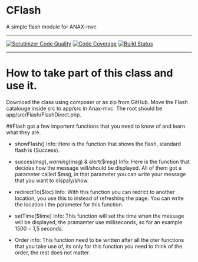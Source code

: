 # CFlash
A simple flash module for ANAX-mvc
_____
[![Scrutinizer Code Quality](https://scrutinizer-ci.com/g/zackebth/CFlashMessagephpmvc/badges/quality-score.png?b=master)](https://scrutinizer-ci.com/g/zackebth/CFlashMessagephpmvc/?branch=master) [![Code Coverage](https://scrutinizer-ci.com/g/zackebth/CFlashMessagephpmvc/badges/coverage.png?b=master)](https://scrutinizer-ci.com/g/zackebth/CFlashMessagephpmvc/?branch=master) [![Build Status](https://scrutinizer-ci.com/g/zackebth/CFlashMessagephpmvc/badges/build.png?b=master)](https://scrutinizer-ci.com/g/zackebth/CFlashMessagephpmvc/build-status/master)
_____




# How to take part of this class and use it.
Download the class using composer or as zip from GitHub. Move the Flash catalouge inside src to app/src in Anax-mvc.
The root should be app/src/Flash/FlashDirect.php.

##Flash got a few importent functions that you need to know of and learn what they are.

* showFlash()
Info: Here is the function that shows the flash, standard flash is (Success).

* succes($msg), warning($msg) & alert($msg)
Info: Here is the function that decides how the message will/should be displayed. All of them got a parameter called $msg, in that parameter you can write your message that you want to dispaly/show.

* redirectTo($loc)
Info: With this function you can redrict to another location, you use this to instead of refreshing the page. You can write the location i the parameter for this function.


* setTime($time)
Info: This function will set the time when the message will be displayed, the pramamter use milliseconds, so for an example 1500 = 1,5 seconds.

* Order
info: This function need to be written after all the oter functions that you take use of, its only for this function you need to think of the order, the rest does not matter.
